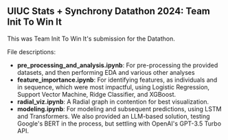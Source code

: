 ## UIUC Stats + Synchrony Datathon 2024: Team Init To Win It

This was Team Init To Win It's submission for the Datathon. 

File descriptions:
 - **pre_processing_and_analysis.ipynb**: For pre-processing the provided datasets, and then performing EDA and various other analyses
 - **feature_importance.ipynb**: For identifying features, as individuals and in sequence, which were most impactful, using Logistic Regression, Support Vector Machine, Ridge Classifier, and XGBoost.
 - **radial_viz.ipynb**: A Radial graph in contention for best visualization.
 - **modeling.ipynb**: For modeling and subsequent predictions, using LSTM and Transformers. We also provided an LLM-based solution, testing Google's BERT in the process, but settling with OpenAI's GPT-3.5 Turbo API.

